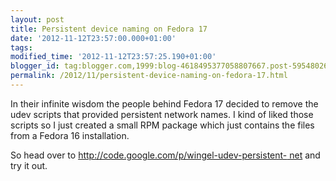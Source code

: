 ```yaml
---
layout: post
title: Persistent device naming on Fedora 17
date: '2012-11-12T23:57:00.000+01:00'
tags:
modified_time: '2012-11-12T23:57:25.190+01:00'
blogger_id: tag:blogger.com,1999:blog-4618495377058807667.post-5954802645584172628
permalink: /2012/11/persistent-device-naming-on-fedora-17.html
---
```


In their infinite wisdom the people behind Fedora 17 decided to remove
the udev scripts that provided persistent network names.  I kind of
liked those scripts so I just created a small RPM package which just
contains the files from a Fedora 16 installation.

So head over to [http://code.google.com/p/wingel-udev-persistent-
net](http://code.google.com/p/wingel-udev-persistent-net/) and try it out.

